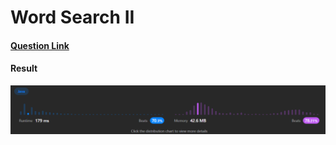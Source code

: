 # Word Search II

#### [Question Link](https://leetcode.com/problems/word-search-ii/)

#### Result
![result](Result.png)